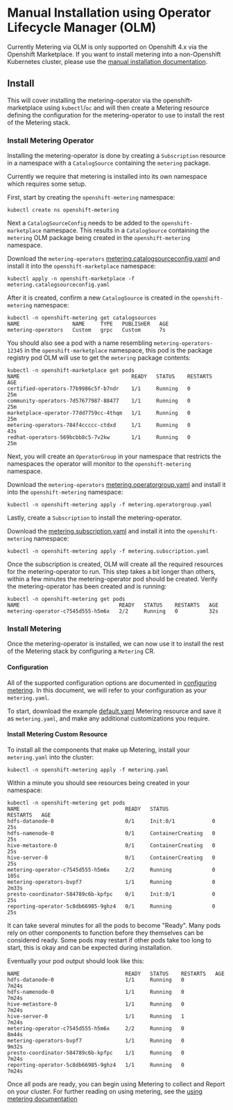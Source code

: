 # Manual Installation using Operator Lifecycle Manager (OLM)

Currently Metering via OLM is only supported on Openshift 4.x via the Openshift Marketplace.
If you want to install metering into a non-Openshift Kubernetes cluster, please use the [manual installation documentation][manual-install].

## Install

This will cover installing the metering-operator via the openshift-marketplace using `kubectl`/`oc` and will then create a Metering resource defining the configuration for the metering-operator to use to install the rest of the Metering stack.

### Install Metering Operator

Installing the metering-operator is done by creating a `Subscription` resource in a namespace with a `CatalogSource` containing the `metering` package.

Currently we require that metering is installed into its own namespace which requires some setup.

First, start by creating the `openshift-metering` namespace:

```
kubectl create ns openshift-metering
```

Next a `CatalogSourceConfig` needs to be added to the `openshift-marketplace` namespace.
This results in a `CatalogSource` containing the `metering` OLM package being created in the `openshift-metering` namespace.

Download the `metering-operators` [metering.catalogsourceconfig.yaml][metering-catalogsourceconfig] and install it into the `openshift-marketplace` namespace:

```
kubectl apply -n openshift-marketplace -f metering.catalogsourceconfig.yaml
```

After it is created, confirm a new `CatalogSource` is created in the `openshift-metering` namespace:

```
kubectl -n openshift-metering get catalogsources
NAME                 NAME     TYPE   PUBLISHER   AGE
metering-operators   Custom   grpc   Custom      7s
```

You should also see a pod with a name resembling `metering-operators-12345` in the `openshift-marketplace` namespace, this pod is the package registry pod OLM will use to get the `metering` package contents:

```
kubectl -n openshift-marketplace get pods
NAME                                    READY   STATUS    RESTARTS   AGE
certified-operators-77b9986c5f-b7ndr    1/1     Running   0          25m
community-operators-7d57677987-88477    1/1     Running   0          25m
marketplace-operator-77dd7759cc-4thqm   1/1     Running   0          25m
metering-operators-784f4ccccc-ctdxd     1/1     Running   0          43s
redhat-operators-569bcbb8c5-7v2kw       1/1     Running   0          25m
```

Next, you will create an `OperatorGroup` in your namespace that restricts the namespaces the operator will monitor to the `openshift-metering` namespace.

Download the `metering-operators` [metering.operatorgroup.yaml][metering-operatorgroup] and install it into the `openshift-metering` namespace:

```
kubectl -n openshift-metering apply -f metering.operatorgroup.yaml
```

Lastly, create a `Subscription` to install the metering-operator.

Download the [metering.subscription.yaml][metering-subscription] and install it into the `openshift-metering` namespace:


```
kubectl -n openshift-metering apply -f metering.subscription.yaml
```

Once the subscription is created, OLM will create all the required resources for the metering-operator to run.
This step takes a bit longer than others, within a few minutes the metering-operator pod should be created.
Verify the metering-operator has been created and is running:

```
kubectl -n openshift-metering get pods
NAME                                READY   STATUS    RESTARTS   AGE
metering-operator-c7545d555-h5m6x   2/2     Running   0          32s
```

### Install Metering

Once the metering-operator is installed, we can now use it to install the rest of the Metering stack by configuring a `Metering` CR.

#### Configuration

All of the supported configuration options are documented in [configuring metering][configuring-metering].
In this document, we will refer to your configuration as your `metering.yaml`.

To start, download the example [default.yaml][default-config] Metering resource and save it as `metering.yaml`, and make any additional customizations you require.

#### Install Metering Custom Resource

To install all the components that make up Metering, install your `metering.yaml` into the cluster:

```
kubectl -n openshift-metering apply -f metering.yaml
```

Within a minute you should see resources being created in your namespace:

```
kubectl -n openshift-metering get pods
NAME                                  READY   STATUS              RESTARTS   AGE
hdfs-datanode-0                       0/1     Init:0/1            0          25s
hdfs-namenode-0                       0/1     ContainerCreating   0          25s
hive-metastore-0                      0/1     ContainerCreating   0          25s
hive-server-0                         0/1     ContainerCreating   0          25s
metering-operator-c7545d555-h5m6x     2/2     Running             0          105s
metering-operators-bvpf7              1/1     Running             0          2m33s
presto-coordinator-584789c6b-kpfpc    0/1     Init:0/1            0          25s
reporting-operator-5c8db66985-9ghz4   0/1     Running             0          25s
```

It can take several minutes for all the pods to become "Ready".
Many pods rely on other components to function before they themselves can be considered ready.
Some pods may restart if other pods take too long to start, this is okay and can be expected during installation.

Eventually your pod output should look like this:

```
NAME                                  READY   STATUS    RESTARTS   AGE
hdfs-datanode-0                       1/1     Running   0          7m24s
hdfs-namenode-0                       1/1     Running   0          7m24s
hive-metastore-0                      1/1     Running   0          7m24s
hive-server-0                         1/1     Running   1          7m24s
metering-operator-c7545d555-h5m6x     2/2     Running   0          8m44s
metering-operators-bvpf7              1/1     Running   0          9m32s
presto-coordinator-584789c6b-kpfpc    1/1     Running   0          7m24s
reporting-operator-5c8db66985-9ghz4   1/1     Running   0          7m24s
```

Once all pods are ready, you can begin using Metering to collect and Report on your cluster.
For further reading on using metering, see the [using metering documentation][using-metering]

[manual-install]: manual-install.md
[metering-catalogsourceconfig]: ../manifests/deploy/openshift/olm/metering.catalogsourceconfig.yaml
[metering-operatorgroup]: ../manifests/deploy/openshift/olm/metering.operatorgroup.yaml
[metering-subscription]: ../manifests/deploy/openshift/olm/metering.subscription.yaml
[configuring-metering]: metering-config.md
[default-config]: ../manifests/metering-config/default.yaml
[using-metering]: using-metering.md
